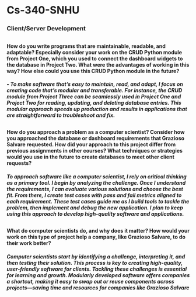 # Cs-340-SNHU
### Client/Server Development
## 

#### How do you write programs that are maintainable, readable, and adaptable? Especially consider your work on the CRUD Python module from Project One, which you used to connect the dashboard widgets to the database in Project Two. What were the advantages of working in this way? How else could you use this CRUD Python module in the future?
##### - To make software that’s easy to maintain, read, and adapt, I focus on creating code that’s modular and transferable. For instance, the CRUD module from Project Three can be seamlessly used in Project One and Project Two for reading, updating, and deleting database entries. This modular approach speeds up production and results in applications that are straightforward to troubleshoot and fix.
## 
#### How do you approach a problem as a computer scientist? Consider how you approached the database or dashboard requirements that Grazioso Salvare requested. How did your approach to this project differ from previous assignments in other courses? What techniques or strategies would you use in the future to create databases to meet other client requests?
##### To approach software like a computer scientist, I rely on critical thinking as a primary tool. I begin by analyzing the challenge. Once I understand the requirements, I can evaluate various solutions and choose the best fit. From there, I create test cases with pass and fail metrics aligned to each requirement. These test cases guide me as I build tools to tackle the problem, then implement and debug the new application. I plan to keep using this approach to develop high-quality software and applications.
##
#### What do computer scientists do, and why does it matter? How would your work on this type of project help a company, like Grazioso Salvare, to do their work better?
##### Computer scientists start by identifying a challenge, interpreting it, and then testing their solution. This process is key to creating high-quality, user-friendly software for clients. Tackling these challenges is essential for learning and growth. Modularly developed software offers companies a shortcut, making it easy to swap out or reuse components across projects—saving time and resources for companies like Grazioso Salvare
## 
